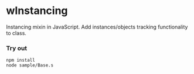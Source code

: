 # wInstancing

Instancing mixin in JavaScript. Add instances/objects tracking functionality to class.

### Try out
```
npm install
node sample/Base.s
```

































